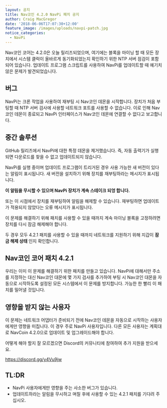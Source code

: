 ```yaml
---
layout: 공지
title: Nav코인 4.2.0 NavPi 패치 공지
author: Craig MacGregor
date: '2018-06-06T17:07:30+12:00'
feature_image: /images/uploads/navpi-patch.jpg
notice_categories:
  - NavPi
---
```

Nav코인 코어는 4.2.0은 오늘 릴리즈되었으며, 여기에는 블록을 마이닝 할 때 모든 장치에서 시스템 클럭이 올바르게 동기화되었는지 확인하기 위한 NTP 서버 점검이 포함되어 있습니다. 업데이트 프로그램 스크립트를 사용하여 NavPi를 업데이트할 때 예기치 않은 문제가 발견되었습니다.
<!--more-->

## 버그

NavPi는 크론 작업을 사용하여 재부팅 시 Nav코인 데몬을 시작합니다. 장치가 처음 부팅할 때 NTP 서버 검사에 사용할 네트워크 포트를 사용할 수 없습니다. 이로 인해 Nav코인 데몬이 종료되고 NavPi 인터페이스가 Nav코인 데몬에 연결할 수 없다고 보고합니다.

## 중간 솔루션

GitHub 릴리즈에서 NavPi에 대한 특정 데몬을 제거했습니다. 즉, 자동 출력기가 실행되면 다운로드를 찾을 수 없고 업데이트되지 않습니다.

NavPi를 실행 중이며 업데이트 프로그램이 트리거된 경우 사용 가능한 새 버전이 있다는 알림이 표시됩니다. 새 버전을 설치하기 위해 장치를 재부팅하라는 메시지가 표시됩니다.

**이 알림을 무시할 수 있으며 NavPi 장치가 계속 스테이크 되엉 합니다.**

또는 이 시점에서 장치를 재부팅하여 알림을 해제할 수 있습니다. 재부팅하면 업데이트가 적용되지 않았다는 오류 메시지가 표시됩니다.

이 문제를 해결하기 위해 패치를 사용할 수 있을 때까지 계속 마이닝 블록을 고정하려면 장치를 다시 잠금 해제해야 합니다.

두 경우 모두 4.2.1 패치를 사용할 수 있을 때까지 네트워크를 지원하기 위해 지갑이 **잠금 해제 상태** 인지 확인합니다.

## Nav코인 코어 패치 4.2.1

우리는 이미 이 문제를 해결하기 위한 패치를 만들고 있습니다. NavPi에 대해서만 주소를 지정하는 대신 Nav코인 대몬에 몇 가지 검사를 추가하여 부팅 시 Nav코인 대몬을 자동으로 시작하도록 설정된 모든 시스템에서 이 문제를 방지합니다. 가능한 한 빨리 이 패치를 밀어낼 것입니다.

## 영향을 받지 않는 사용자

이 문제는 네트워크 어댑터가 준비되기 전에 Nav코인 데몬을 자동으로 시작하는 사용자에게만 영향을 미칩니다. 이 경우 주로 NavPi 사용자입니다. 다른 모든 사용자는 계획대로 NavCoin 4.2.0으로 업데이트 및 업그레이드해야 합니다.

어떻게 해야 할지 잘 모르겠으면 Discord의 커뮤니티에 참여하여 추가 지원을 받으세요.

<https://discord.gg/y4Vu9jw>

## TL:DR
+ NavPi 사용자에게만 영향을 주는 사소한 버그가 있습니다.
+ 업데이트하라는 알림을 무시하고 며칠 후에 사용할 수 있는 4.2.1 패치를 기다려 주십시오.
